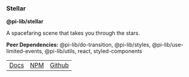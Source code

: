 ### Stellar

**@pi-lib/stellar**

A spacefaring scene that takes you through the stars.

**Peer Dependencies:** @pi-lib/do-transition, @pi-lib/styles, @pi-lib/use-limited-events, @pi-lib/utils, react, styled-components

<table>
  <tbody>
    <tr>
      <td><a href="https://pi.lance-taylor.com/?path=/story/visualisations-scenes-shimmer" target="_blank">Docs</a></td>
      <td><a href="https://www.npmjs.com/package/@pi-lib/stellar?activeTab=readme" target="_blank">NPM</a></td>
      <td><a href="https://github.com/lancerael/pi/tree/main/./src/packages/components/visualisations/scenes/Stellar" target="_blank">Github</a></td>
    </tr>
  </tbody>
</table>
